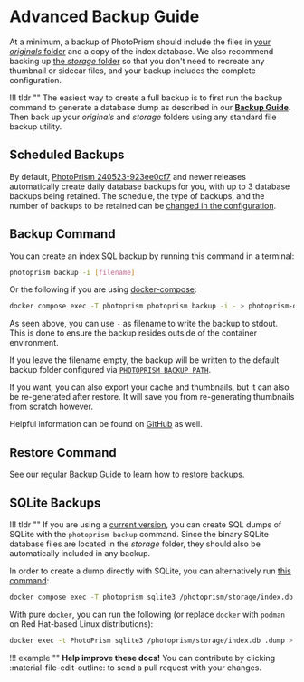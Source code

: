 # Advanced Backup Guide

At a minimum, a backup of PhotoPrism should include the files in [your *originals* folder](../../getting-started/docker-compose.md#photoprismoriginals) and a copy of the index database. We also recommend backing up [the *storage* folder](../../getting-started/docker-compose.md#photoprismstorage) so that you don't need to recreate any thumbnail or sidecar files, and your backup includes the complete configuration.

!!! tldr ""
    The easiest way to create a full backup is to first run the backup command to generate a database dump as described in our [**Backup Guide**](../../user-guide/backups/index.md). Then back up your *originals* and *storage* folders using any standard file backup utility.

## Scheduled Backups

By default, [PhotoPrism 240523-923ee0cf7](../../release-notes.md#may-23-2024) and newer releases automatically create daily database backups for you, with up to 3 database backups being retained. The schedule, the type of backups, and the number of backups to be retained can be [changed in the configuration](../config-options.md#backup).

## Backup Command

You can create an index SQL backup by running this command in a terminal:

```bash
photoprism backup -i [filename]
```

Or the following if you are using [docker-compose](../docker-compose.md):

```bash
docker compose exec -T photoprism photoprism backup -i - > photoprism-db.sql
```

As seen above, you can use `-` as filename to write the backup to stdout.
This is done to ensure the backup resides outside of the container environment.

If you leave the filename empty, the backup will be written to the default backup folder configured via [`PHOTOPRISM_BACKUP_PATH`](../config-options.md#storage).

If you want, you can also export your cache and thumbnails, but it can also be re-generated after restore.
It will save you from re-generating thumbnails from scratch however.

Helpful information can be found on [GitHub](https://github.com/photoprism/photoprism/discussions/772) as well.

## Restore Command

See our regular [Backup Guide](../../user-guide/backups/restore.md) to learn how to [restore backups](../../user-guide/backups/restore.md).

## SQLite Backups

!!! tldr ""
    If you are using a [current version](../../release-notes.md), you can create SQL dumps of SQLite with the `photoprism backup` command. Since the binary SQLite database files are located in the *storage* folder, they should also be automatically included in any backup.

In order to create a dump directly with SQLite, you can alternatively run [this command](../docker-compose.md#command-line-interface):

```bash
docker compose exec -T photoprism sqlite3 /photoprism/storage/index.db .dump > photoprism-db.sql
```

With pure `docker`, you can run the following (or replace `docker` with `podman` on Red Hat-based Linux distributions):

```bash
docker exec -t PhotoPrism sqlite3 /photoprism/storage/index.db .dump > photoprism-db.sql
```

!!! example ""
    **Help improve these docs!** You can contribute by clicking :material-file-edit-outline: to send a pull request with your changes.
